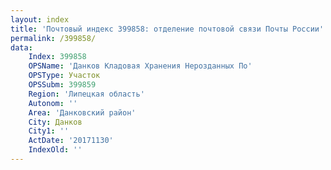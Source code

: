 ```yaml
---
layout: index
title: 'Почтовый индекс 399858: отделение почтовой связи Почты России'
permalink: /399858/
data:
    Index: 399858
    OPSName: 'Данков Кладовая Хранения Нерозданных По'
    OPSType: Участок
    OPSSubm: 399859
    Region: 'Липецкая область'
    Autonom: ''
    Area: 'Данковский район'
    City: Данков
    City1: ''
    ActDate: '20171130'
    IndexOld: ''
---
```


